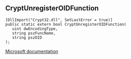## CryptUnregisterOIDFunction

```
[DllImport("Crypt32.dll", SetLastError = true)]
public static extern bool CryptUnregisterOIDFunction(
   uint dwEncodingType,
   string pszFuncName,
   string pszOID
);
```

[Microsoft documentation](https://docs.microsoft.com/en-us/windows/win32/api/wincrypt/nf-wincrypt-cryptunregisteroidfunction)
